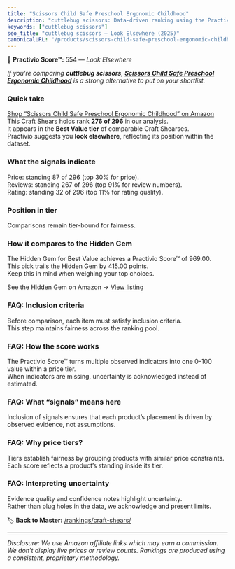 ```yaml
---
title: "Scissors Child Safe Preschool Ergonomic Childhood"
description: "cuttlebug scissors: Data-driven ranking using the Practivio Score™. Positioned by quality, value, demand, findability, momentum."
keywords: ["cuttlebug scissors"]
seo_title: "cuttlebug scissors — Look Elsewhere (2025)"
canonicalURL: "/products/scissors-child-safe-preschool-ergonomic-childhood-B0FC27C4DW/"
---
```


**🚫 Practivio Score™:** 554 — _Look Elsewhere_


*If you're comparing **cuttlebug scissors**, **[Scissors Child Safe Preschool Ergonomic Childhood](https://www.amazon.com/dp/B0FC27C4DW?tag=practivio-20)** is a strong alternative to put on your shortlist.*
### Quick take
[Shop “Scissors Child Safe Preschool Ergonomic Childhood” on Amazon](https://www.amazon.com/dp/B0FC27C4DW?tag=practivio-20)
This Craft Shears holds rank **276 of 296** in our analysis.  
It appears in the **Best Value tier** of comparable Craft Shearses.  
Practivio suggests you **look elsewhere**, reflecting its position within the dataset.

### What the signals indicate
Price: standing 87 of 296 (top 30% for price).  
Reviews: standing 267 of 296 (top 91% for review numbers).  
Rating: standing 32 of 296 (top 11% for rating quality).  

### Position in tier
Comparisons remain tier-bound for fairness.

### How it compares to the Hidden Gem
The Hidden Gem for Best Value achieves a Practivio Score™ of 969.00.  
This pick trails the Hidden Gem by 415.00 points.  
Keep this in mind when weighing your top choices.  

See the Hidden Gem on Amazon → [View listing](https://www.amazon.com/dp/B07TT1SFYL?tag=practivio-20)

### FAQ: Inclusion criteria
Before comparison, each item must satisfy inclusion criteria.  
This step maintains fairness across the ranking pool.

### FAQ: How the score works
The Practivio Score™ turns multiple observed indicators into one 0–100 value within a price tier.  
When indicators are missing, uncertainty is acknowledged instead of estimated.

### FAQ: What “signals” means here
Inclusion of signals ensures that each product’s placement is driven by observed evidence, not assumptions.

### FAQ: Why price tiers?
Tiers establish fairness by grouping products with similar price constraints.  
Each score reflects a product’s standing inside its tier.

### FAQ: Interpreting uncertainty
Evidence quality and confidence notes highlight uncertainty.  
Rather than plug holes in the data, we acknowledge and present limits.


🏷️ **Back to Master:** [/rankings/craft-shears/](/rankings/craft-shears/)

---
_Disclosure: We use Amazon affiliate links which may earn a commission. We don’t display live prices or review counts. Rankings are produced using a consistent, proprietary methodology._
